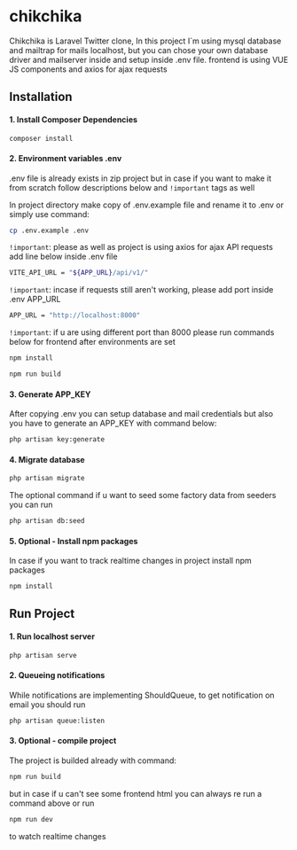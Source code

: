 # chikchika

Chikchika is Laravel Twitter clone, In this project I`m using mysql database and mailtrap for mails localhost, but you can chose your own database driver and mailserver inside and setup inside .env file.
frontend is using VUE JS components and axios for ajax requests

## Installation

#### 1. Install Composer Dependencies

```bash
composer install
```

#### 2. Environment variables .env
.env file is already exists in zip project but in case if you want to make it from scratch follow descriptions below and ``!important`` tags as well

In project directory make copy of .env.example file and rename it to .env
or simply use command:

```bash
cp .env.example .env
```
``!important``: please as well as project is using axios for ajax API requests
add line below inside .env file

```bash
VITE_API_URL = "${APP_URL}/api/v1/"
```

``!important``: incase if requests still aren't working, please add port inside .env APP_URL
```bash
APP_URL = "http://localhost:8000"
```

``!important``: if u are using different port than 8000 please run commands below for frontend after environments are set

```bash
npm install
```

```bash
npm run build
```


#### 3. Generate APP_KEY

After copying .env you can setup database and mail credentials but also you have to generate an APP_KEY with command below:

```bash
php artisan key:generate
```

#### 4. Migrate database

```bash
php artisan migrate
```

The optional command if u want to seed some factory data from seeders you can run 
```bash
php artisan db:seed
```

#### 5. Optional - Install npm packages

In case if you want to track realtime changes in project install npm packages

```bash
npm install
```

## Run Project

#### 1. Run localhost server

```bash
php artisan serve
```

#### 2. Queueing notifications

While notifications are implementing ShouldQueue, to get notification on email you should run

```bash
php artisan queue:listen
```

#### 3. Optional - compile project

The project is builded already with command:

```bash
npm run build
```

but in case if u can't see some frontend html you can always re run a command above or run

```bash
npm run dev
```

to watch realtime changes
